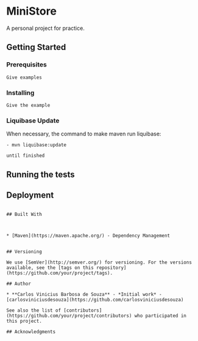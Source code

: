 
# MiniStore

A personal project for practice.

## Getting Started



### Prerequisites


```
Give examples
```

### Installing

```
Give the example
```

### Liquibase Update
When necessary, the command to make maven run liquibase:

 ```
 - mvn liquibase:update
```

```
until finished
```

## Running the tests


## Deployment

 ```

## Built With



* [Maven](https://maven.apache.org/) - Dependency Management


## Versioning

We use [SemVer](http://semver.org/) for versioning. For the versions available, see the [tags on this repository](https://github.com/your/project/tags). 

## Author

* **Carlos Vinicius Barbosa de Souza** - *Initial work* - [carlosviniciusdesouza](https://github.com/carlosviniciusdesouza)

See also the list of [contributors](https://github.com/your/project/contributors) who participated in this project.

## Acknowledgments
